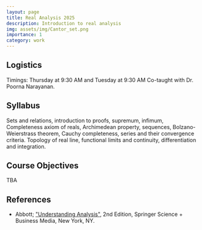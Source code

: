 ```yaml
---
layout: page
title: Real Analysis 2025
description: Introduction to real analysis
img: assets/img/Cantor_set.png
importance: 1
category: work
---
```

## Logistics 

Timings: Thursday at 9:30 AM and Tuesday at 9:30 AM
Co-taught with Dr. Poorna Narayanan.
## Syllabus

Sets and relations, introduction to proofs, supremum, infimum, Completeness axiom of reals, Archimedean property, sequences, Bolzano-Weierstrass theorem, Cauchy completeness, series and their convergence criteria. 
Topology of real line, functional limits and continuity, 
differentiation and integration. 
## Course Objectives

TBA

## References
- Abbott; ["Understanding Analysis"](https://link.springer.com/book/10.1007/978-1-4939-2712-8), 2nd Edition, Springer Science + Business Media, New York, NY.
